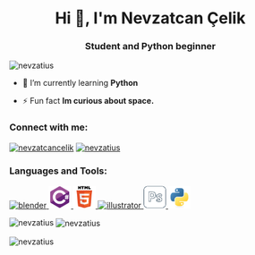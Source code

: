 <h1 align="center">Hi 👋, I'm Nevzatcan Çelik</h1>
<h3 align="center">Student and Python beginner</h3>

<p align="left"> <img src="https://komarev.com/ghpvc/?username=nevzatius&label=Profile%20views&color=0e75b6&style=flat" alt="nevzatius" /> </p>

- 🌱 I’m currently learning **Python**

- ⚡ Fun fact **Im curious about space.**

<h3 align="left">Connect with me:</h3>
<p align="left">
<a href="https://twitter.com/nevzatcancelik" target="blank"><img align="center" src="https://raw.githubusercontent.com/rahuldkjain/github-profile-readme-generator/master/src/images/icons/Social/twitter.svg" alt="nevzatcancelik" height="30" width="40" /></a>
<a href="https://linkedin.com/in/nevzatius" target="blank"><img align="center" src="https://raw.githubusercontent.com/rahuldkjain/github-profile-readme-generator/master/src/images/icons/Social/linked-in-alt.svg" alt="nevzatius" height="30" width="40" /></a>
</p>

<h3 align="left">Languages and Tools:</h3>
<p align="left"> <a href="https://www.blender.org/" target="_blank" rel="noreferrer"> <img src="https://download.blender.org/branding/community/blender_community_badge_white.svg" alt="blender" width="40" height="40"/> </a> <a href="https://www.w3schools.com/cs/" target="_blank" rel="noreferrer"> <img src="https://raw.githubusercontent.com/devicons/devicon/master/icons/csharp/csharp-original.svg" alt="csharp" width="40" height="40"/> </a> <a href="https://www.w3.org/html/" target="_blank" rel="noreferrer"> <img src="https://raw.githubusercontent.com/devicons/devicon/master/icons/html5/html5-original-wordmark.svg" alt="html5" width="40" height="40"/> </a> <a href="https://www.adobe.com/in/products/illustrator.html" target="_blank" rel="noreferrer"> <img src="https://www.vectorlogo.zone/logos/adobe_illustrator/adobe_illustrator-icon.svg" alt="illustrator" width="40" height="40"/> </a> <a href="https://www.photoshop.com/en" target="_blank" rel="noreferrer"> <img src="https://raw.githubusercontent.com/devicons/devicon/master/icons/photoshop/photoshop-line.svg" alt="photoshop" width="40" height="40"/> </a> <a href="https://www.python.org" target="_blank" rel="noreferrer"> <img src="https://raw.githubusercontent.com/devicons/devicon/master/icons/python/python-original.svg" alt="python" width="40" height="40"/> </a> </p>

<p><img align="left" src="https://github-readme-stats.vercel.app/api/top-langs?username=nevzatius&show_icons=true&locale=en&layout=compact" alt="nevzatius" /></p>

<p>&nbsp;<img align="center" src="https://github-readme-stats.vercel.app/api?username=nevzatius&show_icons=true&locale=en" alt="nevzatius" /></p>

<p><img align="center" src="https://github-readme-streak-stats.herokuapp.com/?user=nevzatius&" alt="nevzatius" /></p>
